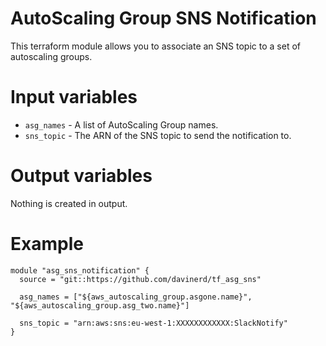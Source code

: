 # AutoScaling Group SNS Notification
This terraform module allows you to associate an SNS topic to a set of autoscaling groups.

# Input variables
- `asg_names` - A list of AutoScaling Group names.
- `sns_topic` - The ARN of the SNS topic to send the notification to.

# Output variables
Nothing is created in output.

# Example

```
module "asg_sns_notification" {
  source = "git::https://github.com/davinerd/tf_asg_sns"

  asg_names = ["${aws_autoscaling_group.asgone.name}", "${aws_autoscaling_group.asg_two.name}"]

  sns_topic = "arn:aws:sns:eu-west-1:XXXXXXXXXXXX:SlackNotify"
}
```
